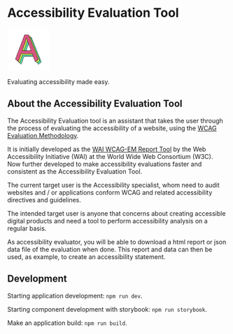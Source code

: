 # Accessibility Evaluation Tool

![](./src/static/images/favicon.png)

Evaluating accessibility made easy.

## About the Accessibility Evaluation Tool

The Accessibility Evaluation tool is an assistant that takes the user through the process of evaluating the accessibility of a website, using the [WCAG Evaluation Methodology](https://www.w3.org/TR/WCAG-EM/).

It is initially developed as the [WAI WCAG-EM Report Tool](https://github.com/w3c/wai-wcag-em-report-tool/) by the Web Accessibility Initiative (WAI) at the World Wide Web Consortium (W3C). Now further developed to make accessibility evaluations faster and consistent as the Accessibility Evaluation Tool.

The current target user is the Accessibility specialist, whom need to audit websites and / or applications conform WCAG and related accessibility directives and guidelines.

The intended target user is anyone that concerns about creating accessible digital products and need a tool to perform accessibility analysis on a regular basis.

As accessibility evaluator, you will be able to download a html report or json data file of the evaluation when done. This report and data can then be used, as example, to create an accessibility statement.


## Development

Starting application development: `npm run dev`.

Starting component development with storybook:  `npm run storybook`.

Make an application build: `npm run build`.
